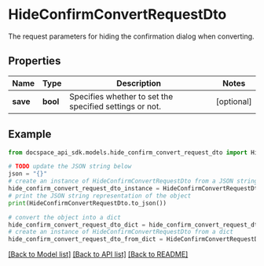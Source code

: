 # HideConfirmConvertRequestDto
The request parameters for hiding the confirmation dialog when converting.

## Properties

Name | Type | Description | Notes
------------ | ------------- | ------------- | -------------
**save** | **bool** | Specifies whether to set the specified settings or not. | [optional] 

## Example

```python
from docspace_api_sdk.models.hide_confirm_convert_request_dto import HideConfirmConvertRequestDto

# TODO update the JSON string below
json = "{}"
# create an instance of HideConfirmConvertRequestDto from a JSON string
hide_confirm_convert_request_dto_instance = HideConfirmConvertRequestDto.from_json(json)
# print the JSON string representation of the object
print(HideConfirmConvertRequestDto.to_json())

# convert the object into a dict
hide_confirm_convert_request_dto_dict = hide_confirm_convert_request_dto_instance.to_dict()
# create an instance of HideConfirmConvertRequestDto from a dict
hide_confirm_convert_request_dto_from_dict = HideConfirmConvertRequestDto.from_dict(hide_confirm_convert_request_dto_dict)
```
[[Back to Model list]](../README.md#documentation-for-models) [[Back to API list]](../README.md#documentation-for-api-endpoints) [[Back to README]](../README.md)


